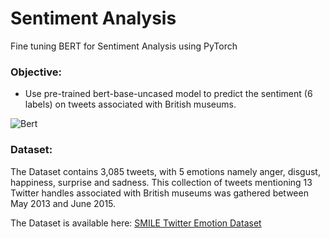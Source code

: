# Sentiment Analysis

Fine tuning BERT for Sentiment Analysis using PyTorch

### Objective:

- Use pre-trained bert-base-uncased model to predict the sentiment (6 labels) on tweets associated with British museums.

![Bert](https://user-images.githubusercontent.com/8521512/110222818-5c80a280-7ed5-11eb-808b-7551e0bfd03c.png)

### Dataset:  
The Dataset contains 3,085 tweets, with 5 emotions namely anger, disgust, happiness, surprise and sadness. This collection of tweets mentioning 13 Twitter handles associated with British museums was gathered between May 2013 and June 2015.

The Dataset is available here: [SMILE Twitter Emotion Dataset](https://www.kaggle.com/ashkhagan/smile-twitter-emotion-dataset)


